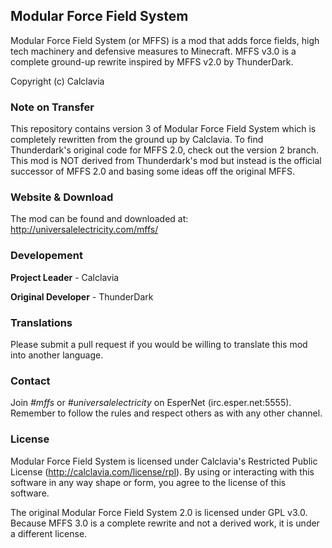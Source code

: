 ## Modular Force Field System
Modular Force Field System (or MFFS) is a mod that adds force fields, high tech machinery and defensive measures to Minecraft.
MFFS v3.0 is a complete ground-up rewrite inspired by MFFS v2.0 by ThunderDark. 

Copyright (c) Calclavia

### Note on Transfer
This repository contains version 3 of Modular Force Field System which is completely rewritten from the ground up by Calclavia.
To find Thunderdark's original code for MFFS 2.0, check out the version 2 branch. This mod is NOT derived from Thunderdark's mod
but instead is the official successor of MFFS 2.0 and basing some ideas off the original MFFS.

### Website & Download
The mod can be found and downloaded at: http://universalelectricity.com/mffs/

### Developement
**Project Leader** - Calclavia

**Original Developer** - ThunderDark

### Translations
Please submit a pull request if you would be willing to translate this mod into another language.

### Contact
Join *#mffs* or *#universalelectricity* on EsperNet (irc.esper.net:5555). Remember to follow the rules and respect others as with any other channel.

### License
Modular Force Field System is licensed under Calclavia's Restricted Public License (http://calclavia.com/license/rpl).
By using or interacting with this software in any way shape or form, you agree to the license of this software.

The original Modular Force Field System 2.0 is licensed under GPL v3.0. Because MFFS 3.0 is a complete rewrite and not a derived work, it is under a different license.